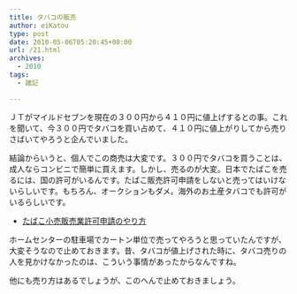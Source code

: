 ```yaml
---
title: タバコの販売
author: eiKatou
type: post
date: 2010-05-06T05:20:45+00:00
url: /21.html
archives:
  - 2010
tags:
  - 雑記

---
```

<div class="section">
  <p>
    ＪＴがマイルドセブンを現在の３００円から４１０円に値上げするとの事。これを聞いて、今３００円でタバコを買い占めて、４１０円に値上がりしてから売りさばいてやろうと企んでいました。
  </p>
  
  <p>
    結論からいうと、個人でこの商売は大変です。３００円でタバコを買うことは、成人ならコンビニで簡単に買えます。しかし、売るのが大変。日本でたばこを売るには、国の許可がいるんです。たばこ販売許可申請をしないと売ってはいけないらしいです。もちろん、オークションもダメ。海外のお土産タバコでも許可がいるらしいです。
  </p>
  
  <ul>
    <li>
      <a href="http://matsunoo.com/tobacco/1.html" target="_blank">たばこ小売販売業許可申請のやり方</a>
    </li>
  </ul>
  
  <p>
    ホームセンターの駐車場でカートン単位で売ってやろうと思っていたんですが、大変そうなので止めておきます。昔、タバコが値上げされた時に、タバコ売りの人を見かけなかったのは、こういう事情があったからなんですね。
  </p>
  
  <p>
    他にも売り方はあるでしょうが、このへんで止めておきましょう。
  </p>
</div>
